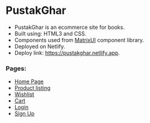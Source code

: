 # PustakGhar

- PustakGhar is an ecommerce site for books.
- Built using: HTML3 and CSS.
- Components used from [MatrixUI](https://matrixui.netlify.app/) component library.
- Deployed on Netlify.
- Deploy link: https://pustakghar.netlify.app.

### Pages:
  - [Home Page](https://pustakghar.netlify.app/)
  - [Product listing](https://pustakghar.netlify.app/screens/product_listing/products.html)
  - [Wishlist](https://pustakghar.netlify.app/screens/wishlist/wishlist.html)
  - [Cart](https://pustakghar.netlify.app/screens/cart-management/cart.html)
  - [Login](https://pustakghar.netlify.app/screens/authentication/login.html)
  - [Sign Up](https://pustakghar.netlify.app/screens/authentication/login.html)
